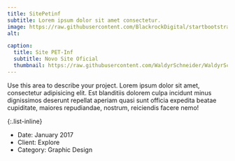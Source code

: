 ```yaml
---
title: SitePetinf  
subtitle: Lorem ipsum dolor sit amet consectetur.
image: https://raw.githubusercontent.com/BlackrockDigital/startbootstrap-agency/master/src/assets/img/portfolio/02-full.jpg
alt: 

caption:
  title: Site PET-Inf
  subtitle: Novo Site Oficial
  thumbnail: https://raw.githubusercontent.com/WaldyrSchneider/WaldyrSchneider.github.io/master/assets/img/capa-site.png
---
```

Use this area to describe your project. Lorem ipsum dolor sit amet, consectetur adipisicing elit. Est blanditiis dolorem culpa incidunt minus dignissimos deserunt repellat aperiam quasi sunt officia expedita beatae cupiditate, maiores repudiandae, nostrum, reiciendis facere nemo!

{:.list-inline}
- Date: January 2017
- Client: Explore
- Category: Graphic Design

